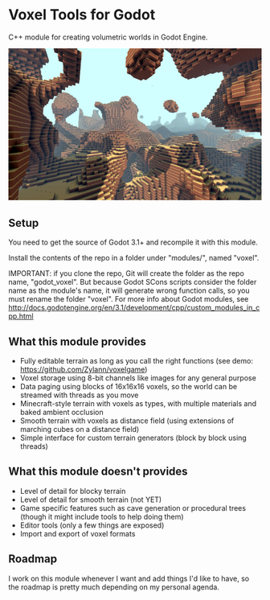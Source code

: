 Voxel Tools for Godot
=========================

C++ module for creating volumetric worlds in Godot Engine.

![Example screenshot](screenshots/2016_05_04_0319_w800.png)

Setup
------

You need to get the source of Godot 3.1+ and recompile it with this module.

Install the contents of the repo in a folder under "modules/", named "voxel".

IMPORTANT: if you clone the repo, Git will create the folder as the repo name, "godot_voxel". But because Godot SCons scripts consider the folder name as the module's name, it will generate wrong function calls, so you must rename the folder "voxel".
For more info about Godot modules, see http://docs.godotengine.org/en/3.1/development/cpp/custom_modules_in_cpp.html


What this module provides
---------------------------

- Fully editable terrain as long as you call the right functions (see demo: https://github.com/Zylann/voxelgame)
- Voxel storage using 8-bit channels like images for any general purpose
- Data paging using blocks of 16x16x16 voxels, so the world can be streamed with threads as you move
- Minecraft-style terrain with voxels as types, with multiple materials and baked ambient occlusion
- Smooth terrain with voxels as distance field (using extensions of marching cubes on a distance field)
- Simple interface for custom terrain generators (block by block using threads)


What this module doesn't provides
-----------------------------------

- Level of detail for blocky terrain
- Level of detail for smooth terrain (not YET)
- Game specific features such as cave generation or procedural trees (though it might include tools to help doing them)
- Editor tools (only a few things are exposed)
- Import and export of voxel formats

Roadmap
---------

I work on this module whenever I want and add things I'd like to have, so the roadmap is pretty much depending on my personal agenda.
